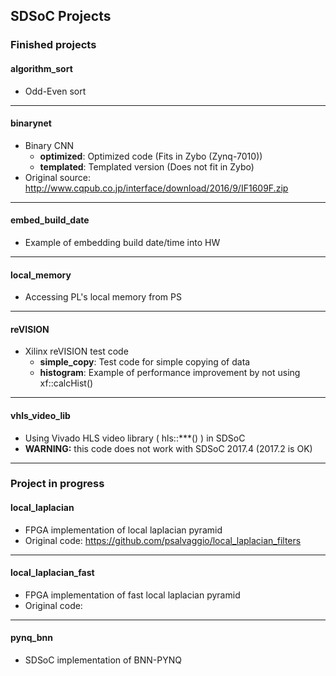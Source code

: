 ## SDSoC Projects


### Finished projects

#### algorithm_sort
  - Odd-Even sort


***
#### binarynet
  - Binary CNN
    - __optimized__: Optimized code (Fits in Zybo (Zynq-7010))
    - __templated__: Templated version (Does not fit in Zybo)
  - Original source: http://www.cqpub.co.jp/interface/download/2016/9/IF1609F.zip


***
#### embed\_build\_date
  - Example of embedding build date/time into HW


***
#### local\_memory
  - Accessing PL's local memory from PS


***
#### reVISION
  - Xilinx reVISION test code
    - __simple\_copy__: Test code for simple copying of data      
    - __histogram__: Example of performance improvement by not using xf::calcHist()
      

***
#### vhls_video_lib
  - Using Vivado HLS video library ( hls::***() ) in SDSoC
  - __WARNING:__ this code does not work with SDSoC 2017.4 (2017.2 is OK)


***
### Project in progress

#### local\_laplacian
  - FPGA implementation of local laplacian pyramid
  - Original code: https://github.com/psalvaggio/local_laplacian_filters


***
#### local\_laplacian\_fast
  - FPGA implementation of fast local laplacian pyramid
  - Original code: 


***
#### pynq\_bnn
  - SDSoC implementation of BNN-PYNQ
